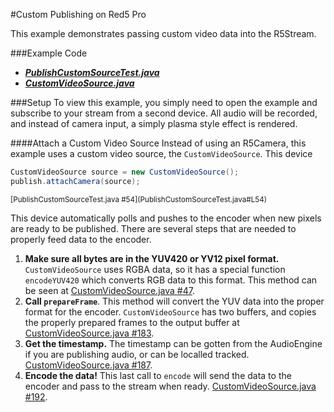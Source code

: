 #Custom Publishing on Red5 Pro

This example demonstrates passing custom video data into the R5Stream.

###Example Code
- ***[PublishCustomSourceTest.java](PublishCustomSourceTest.java)***
- ***[CustomVideoSource.java](CustomVideoSource.java)***

###Setup
To view this example, you simply need to open the example and subscribe to your stream from a second device.  All audio will be recorded, and instead of camera input, a simply plasma style effect is rendered.

####Attach a Custom Video Source
Instead of using an R5Camera, this example uses a custom video source, the `CustomVideoSource`.  This device

```Java
CustomVideoSource source = new CustomVideoSource();
publish.attachCamera(source);
```
<sup>
[PublishCustomSourceTest.java #54](PublishCustomSourceTest.java#L54)
</sup>

This device automatically polls and pushes to the encoder when new pixels are ready to be published.  There are several steps that are needed to properly feed data to the encoder.

1. **Make sure all bytes are in the YUV420 or YV12 pixel format.**  `CustomVideoSource` uses RGBA data, so it has a special function `encodeYUV420` which converts RGB data to this format.  This method can be seen at [CustomVideoSource.java #47](CustomVideoSource.java#L47).
2. **Call `prepareFrame`**.  This method will convert the YUV data into the proper format for the encoder.  `CustomVideoSource` has two buffers, and copies the properly prepared frames to the output buffer at [CustomVideoSource.java #183](CustomVideoSource.java#L183).
3. **Get the timestamp.** The timestamp can be gotten from the AudioEngine if you are publishing audio, or can be localled tracked.  [CustomVideoSource.java #187](CustomVideoSource.java#L187).
4. **Encode the data!** This last call to `encode` will send the data to the encoder and pass to the stream when ready. [CustomVideoSource.java #192](CustomVideoSource.java#L192).

